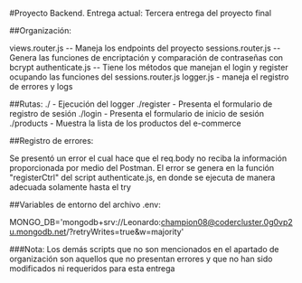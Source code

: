 #Proyecto Backend. Entrega actual: Tercera entrega del proyecto final

##Organización:

views.router.js -- Maneja los endpoints del proyecto
sessions.router.js -- Genera las funciones de encriptación y comparación de contraseñas con bcrypt
authenticate.js -- Tiene los métodos que manejan el login y register ocupando las funciones del sessions.router.js
logger.js - maneja el registro de errores y logs

##Rutas:
./ - Ejecución del logger
./register - Presenta el formulario de registro de sesión
./login - Presenta el formulario de inicio de sesión
./products - Muestra la lista de los productos del e-commerce



##Registro de errores:

Se presentó un error el cual hace que el req.body no reciba la información proporcionada por medio del Postman.
El error se genera en la función "registerCtrl" del script authenticate.js, en donde se ejecuta de manera adecuada solamente hasta el try


##Variables de entorno del archivo .env:

MONGO_DB='mongodb+srv://Leonardo:champion08@codercluster.0g0vp2u.mongodb.net/?retryWrites=true&w=majority'


###Nota: Los demás scripts que no son mencionados en el apartado de organización son aquellos que no presentan errores y que no han sido modificados ni requeridos para esta entrega